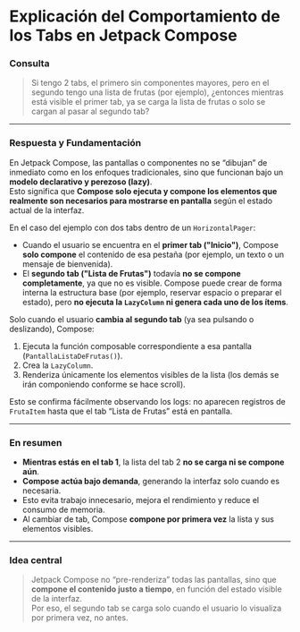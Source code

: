 # Explicación del Comportamiento de los Tabs en Jetpack Compose

### Consulta
> Si tengo 2 tabs, el primero sin componentes mayores, pero en el segundo tengo una lista de frutas (por ejemplo), ¿entonces mientras está visible el primer tab, ya se carga la lista de frutas o solo se cargan al pasar al segundo tab?

---

### Respuesta y Fundamentación

En Jetpack Compose, las pantallas o componentes no se “dibujan” de inmediato como en los enfoques tradicionales, sino que funcionan bajo un **modelo declarativo y perezoso (lazy)**.  
Esto significa que **Compose solo ejecuta y compone los elementos que realmente son necesarios para mostrarse en pantalla** según el estado actual de la interfaz.

En el caso del ejemplo con dos tabs dentro de un `HorizontalPager`:

- Cuando el usuario se encuentra en el **primer tab ("Inicio")**, Compose **solo compone** el contenido de esa pestaña (por ejemplo, un texto o un mensaje de bienvenida).  
- El **segundo tab ("Lista de Frutas")** todavía **no se compone completamente**, ya que no es visible. Compose puede crear de forma interna la estructura base (por ejemplo, reservar espacio o preparar el estado), pero **no ejecuta la `LazyColumn` ni genera cada uno de los ítems**.

Solo cuando el usuario **cambia al segundo tab** (ya sea pulsando o deslizando), Compose:
1. Ejecuta la función composable correspondiente a esa pantalla (`PantallaListaDeFrutas()`).
2. Crea la `LazyColumn`.
3. Renderiza únicamente los elementos visibles de la lista (los demás se irán componiendo conforme se hace scroll).

Esto se confirma fácilmente observando los logs: no aparecen registros de `FrutaItem` hasta que el tab “Lista de Frutas” está en pantalla.

---

### En resumen

- **Mientras estás en el tab 1**, la lista del tab 2 **no se carga ni se compone aún**.  
- **Compose actúa bajo demanda**, generando la interfaz solo cuando es necesaria.  
- Esto evita trabajo innecesario, mejora el rendimiento y reduce el consumo de memoria.  
- Al cambiar de tab, Compose **compone por primera vez** la lista y sus elementos visibles.

---

### Idea central
> Jetpack Compose no “pre-renderiza” todas las pantallas, sino que **compone el contenido justo a tiempo**, en función del estado visible de la interfaz.  
> Por eso, el segundo tab se carga solo cuando el usuario lo visualiza por primera vez, no antes.
